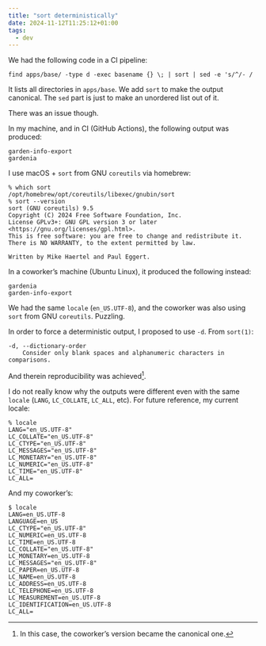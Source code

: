 ```yaml
---
title: "sort deterministically"
date: 2024-11-12T11:25:12+01:00
tags:
  - dev
---
```


We had the following code in a CI pipeline:

```shell
find apps/base/ -type d -exec basename {} \; | sort | sed -e 's/^/- /
```

It lists all directories in `apps/base`.
We add `sort` to make the output canonical.
The `sed` part is just to make an unordered list out of it.

There was an issue though.


In my machine, and in CI (GitHub Actions), the following output was produced:

```
garden-info-export
gardenia
```

I use macOS + `sort` from GNU `coreutils` via homebrew:

```shell
% which sort
/opt/homebrew/opt/coreutils/libexec/gnubin/sort
% sort --version
sort (GNU coreutils) 9.5
Copyright (C) 2024 Free Software Foundation, Inc.
License GPLv3+: GNU GPL version 3 or later <https://gnu.org/licenses/gpl.html>.
This is free software: you are free to change and redistribute it.
There is NO WARRANTY, to the extent permitted by law.

Written by Mike Haertel and Paul Eggert.
```

In a coworker’s machine (Ubuntu Linux), it produced the following instead:

```shell
gardenia
garden-info-export
```

We had the same `locale` (`en_US.UTF-8`), and the coworker was also using `sort` from GNU `coreutils`. Puzzling.

In order to force a deterministic output, I proposed to use `-d`. From `sort(1)`:

```shell
-d, --dictionary-order
	Consider only blank spaces and alphanumeric characters in comparisons.
```

And therein reproducibility was achieved[^1].

I do not really know why the outputs were different even with the same `locale` (`LANG`, `LC_COLLATE`, `LC_ALL`, etc). For future reference, my current locale:

```shell
% locale
LANG="en_US.UTF-8"
LC_COLLATE="en_US.UTF-8"
LC_CTYPE="en_US.UTF-8"
LC_MESSAGES="en_US.UTF-8"
LC_MONETARY="en_US.UTF-8"
LC_NUMERIC="en_US.UTF-8"
LC_TIME="en_US.UTF-8"
LC_ALL=
```

And my coworker’s:

```shell
$ locale
LANG=en_US.UTF-8
LANGUAGE=en_US
LC_CTYPE="en_US.UTF-8"
LC_NUMERIC=en_US.UTF-8
LC_TIME=en_US.UTF-8
LC_COLLATE="en_US.UTF-8"
LC_MONETARY=en_US.UTF-8
LC_MESSAGES="en_US.UTF-8"
LC_PAPER=en_US.UTF-8
LC_NAME=en_US.UTF-8
LC_ADDRESS=en_US.UTF-8
LC_TELEPHONE=en_US.UTF-8
LC_MEASUREMENT=en_US.UTF-8
LC_IDENTIFICATION=en_US.UTF-8
LC_ALL=
```

[^1]: In this case, the coworker’s version became the canonical one.
